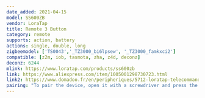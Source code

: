 ```yaml
---
date_added: 2021-04-15
model: SS600ZB
vendor: LoraTap
title: Remote 3 Button
category: remote
supports: action, battery
actions: single, double, long
zigbeemodel: ['TS0043','_TZ3000_bi6lpsew', '_TZ3000_famkxci2']
compatible: [z2m, iob, tasmota, zha, z4d, deconz]
deconz: 6244
mlink: https://www.loratap.com/products/ss600zb
link: https://www.aliexpress.com/item/1005001298730723.html
link2: https://www.domadoo.fr/en/peripheriques/5712-loratap-telecommande-zigbee-3-boutons.html
pairing: "To pair the device, open it with a screwdriver and press the pairing button for 5 seconds until the yellow indicator light flashes. For models without a pairing button, press and hold any of the buttons for 10 seconds until the yellow indicator light flashes."
---
```


